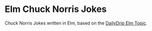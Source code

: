 # Elm Chuck Norris Jokes

Chuck Norris Jokes written in Elm, based on the
[DailyDrip Elm Topic](https://www.dailydrip.com/topics/elm).
